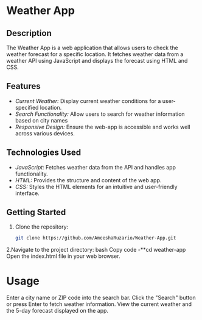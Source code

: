 

# Weather App

## Description
The Weather App is a web application that allows users to check the weather forecast for a specific location. It fetches weather data from a weather API using JavaScript and displays the forecast using HTML and CSS.

## Features
- *Current Weather:* Display current weather conditions for a user-specified location.
- *Search Functionality:* Allow users to search for weather information based on city names 
- *Responsive Design:* Ensure the web-app is accessible and works well across various devices.

## Technologies Used
- *JavaScript:* Fetches weather data from the API and handles app functionality.
- *HTML:* Provides the structure and content of the web app.
- *CSS:* Styles the HTML elements for an intuitive and user-friendly interface.



## Getting Started
1. Clone the repository:
   ```bash
   git clone https://github.com/AmeeshaRuzario/Weather-App.git

   
2.Navigate to the project directory:
bash
Copy code
-**cd weather-app
Open the index.html file in your web browser.

# Usage
Enter a city name or ZIP code into the search bar.
Click the "Search" button or press Enter to fetch weather information.
View the current weather and the 5-day forecast displayed on the app.
